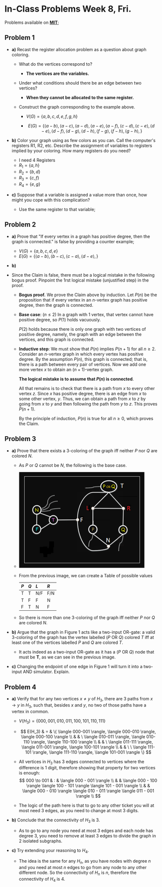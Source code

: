 # In-Class Problems Week 8, Fri.

Problems available on [**MIT**](https://openlearninglibrary.mit.edu/assets/courseware/v1/5a63aa03ffc9cbbf7df354da0c8f8348/asset-v1:OCW+6.042J+2T2019+type@asset+block/MIT6_042JS15_cp20.pdf);

## Problem 1

* **a)**  Recast the register allocation problem as a question about graph coloring. 

  * What do the vertices correspond to? 

    * **The vertices are the variables.**

  * Under what conditions should there be an edge between two vertices? 

    * **When they cannot be allocated to the same register.**

  * Construct the graph corresponding to the example above.

    * $V(G) = \{a, b, c, d, e, f, g, h  \}$

    * $$
      E(G) = \{ \langle a-b \rangle, \langle a-c \rangle, \langle a-d \rangle, \langle a-e \rangle, \langle a-f \rangle, \langle c-d \rangle,  \langle c-e \rangle, \langle d-e \rangle, \langle d-f \rangle, \langle d-g \rangle, \langle d-h \rangle, \langle f-g \rangle, \langle f-h \rangle, \langle g-h \rangle, \}
      $$

* **b)**  Color your graph using as few colors as you can. Call the computer's registers R1, R2, etc. Describe the assignment of variables to registers implied by your coloring. How many registers do you need?

  * I need 4 Registers
  * $R_1 = \{ a, h \}$
  * $R_2 = \{b, d\}$
  * $R_3 = \{c, f \}$
  * $R_4 = \{e, g \}$

* **c)**  Suppose that a variable is assigned a value more than once, how might you cope with this complication?

  * Use the same register to that variable;

## Problem 2

* **a)** Prove that "If every vertex in a graph has positive degree, then the graph is connected." is false by providing a counter example;

  * $V(G) = \{a, b, c,d, e\}$
  * $E(G) = \{ \langle a-b \rangle,  \langle b-c \rangle,  \langle c-a \rangle,  \langle d-e \rangle,  \}$

* **b)**

* Since the Claim is false, there must be a logical mistake in the following bogus proof. Pinpoint the 1rst
  logical mistake (unjustified step) in the proof.

  * **Bogus proof.** We prove the Claim above by induction. Let $P(n)$ be the proposition that if every vertex in an $n$-vertex graph has positive degree, then the graph is connected.

  * **Base case**: $( n \leq 2)$ In a graph with 1 vertex, that vertex cannot have positive degree, so $P(1)$ holds vacuously. 

    $P(2)$ holds because there is only one graph with two vertices of positive degree, namely, the graph with an edge between the vertices, and this graph is connected.

  * **Inductive step**: We must show that $P(n)$ implies $P(n + 1)$ for all $n \geq  2$. Consider an $n$-vertex graph in which every vertex has positive degree. By the assumption $P(n)$, this graph is connected; that is, there is a path between every pair of vertices. Now we add one more vertex $x$ to obtain an $(n + 1)$-vertex graph.

    **The logical mistake is to assume that $P(n)$ is connected**.

    All that remains is to check that there is a path from $x$ to every other vertex $z$. Since $x$ has positive degree, there is an edge from $x$ to some other vertex, $y$. Thus, we can obtain a path from $x$ to $z$ by going from $x$ to $y$ and then following the path from $y$ to $z$. This proves $P(n + 1)$. 

    By the principle of induction, $P(n)$ is true for all $n \geq 0$, which proves the Claim.

## Problem 3

* **a)** Prove that there exists a 3-coloring of the graph iff neither $P$ nor $Q$ are colored $N$.

  * As $P$ or $Q$ cannot be $N$, the following is the base case.

  * ![q-3-in-class-problems-20](https://raw.githubusercontent.com/gpm22/ossu-projects/main/Mathematics%20for%20Computer%20Science/Unit%202%20-%20Structures/q-3-in-class-problems-20.png)

  * From the previous image, we can create a Table of possible values

    | $P$  | $Q$  | $L$  | $R$  |
    | ---- | ---- | ---- | ---- |
    | T    | T    | N/F  | F/N  |
    | T    | F    | F    | N    |
    | F    | T    | N    | F    |

  * So there is more than one 3-coloring of the graph iff neither $P$ nor $Q$ are colored $N$.

* **b)** Argue that the graph in Figure 1 acts like a two-input OR-gate: a valid 3-coloring of the graph has the vertex labelled $(P \text{ OR } Q)$ colored $T$ iff at least one of the vertices labelled $P$ and $Q$ are colored $T$.

  * It acts indeed as a two-input OR-gate as it has a $(P \text{ OR } Q)$ node that must be **T**, as we can see in the previous image.

* **c)** Changing the endpoint of one edge in Figure 1 will turn it into a two-input AND simulator. Explain.

## Problem 4

* **a)** Verify that for any two vertices $x \neq y$ of $H_3$, there are 3 paths from $x \to y$ in $H_3$, such that, besides $x$ and $y$, no two of those paths have a vertex in common.

  * $V(H_3) = \{ 000, 001, 010, 011, 100, 101, 110, 111 \}$

  * $$
    E(H_3) & = & \{ \langle 000-001 \rangle, \langle 000-010 \rangle, \langle 000-100 \rangle \\
    & & \ \langle 010-011 \rangle, \langle 010-110 \rangle, \langle 110-100 \rangle \\
    & & \ \langle 011-111 \rangle, \langle 011-001 \rangle, \langle 100-101 \rangle \\
    & &  \ \ \langle 111-101 \rangle, \langle 111-110 \rangle, \langle 101-001 \rangle \}
    $$

  * All vertices in $H_3$ has 3 edges connected to vertices where the difference is 1 digit, therefore showing that property for two vertices is enough:
    $$
    000 \to 001 & : & \langle 000 - 001 \rangle \\ & & \langle 000 - 100 \rangle \langle 100 - 101 \rangle \langle 101 - 001 \rangle \\ & &  \langle 000 - 010 \rangle \langle 010 - 011 \rangle \langle 011 - 001 \rangle \\
    $$

  * The logic of the path here is that to go to any other ticket you will at most need 3 edges, as you need to change at most 3 digits.

* **b)** Conclude that the connectivity of $H_3$ is 3.

  * As to go to any node you need at most 3 edges and each node has degree 3, you need to remove at least 3 edges to divide the graph in 2 isolated subgraphs.

* **c)** Try extending your reasoning to $H_4$.

  * The idea is the same for any $H_n$, as you have nodes with degree $n$ and you need at most $n$ edges to go from any node to any other different node. So the connectivity of $H_n$ is $n$, therefore the connectivity of $H_4$ is 4.

